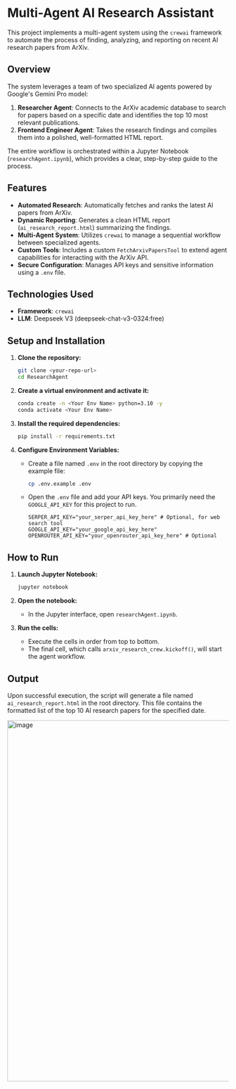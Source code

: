 # Multi-Agent AI Research Assistant

This project implements a multi-agent system using the `crewai` framework to automate the process of finding, analyzing, and reporting on recent AI research papers from ArXiv.

## Overview

The system leverages a team of two specialized AI agents powered by Google's Gemini Pro model:

1. **Researcher Agent**: Connects to the ArXiv academic database to search for papers based on a specific date and identifies the top 10 most relevant publications.
2. **Frontend Engineer Agent**: Takes the research findings and compiles them into a polished, well-formatted HTML report.

The entire workflow is orchestrated within a Jupyter Notebook (`researchAgent.ipynb`), which provides a clear, step-by-step guide to the process.

## Features

- **Automated Research**: Automatically fetches and ranks the latest AI papers from ArXiv.
- **Dynamic Reporting**: Generates a clean HTML report (`ai_research_report.html`) summarizing the findings.
- **Multi-Agent System**: Utilizes `crewai` to manage a sequential workflow between specialized agents.
- **Custom Tools**: Includes a custom `FetchArxivPapersTool` to extend agent capabilities for interacting with the ArXiv API.
- **Secure Configuration**: Manages API keys and sensitive information using a `.env` file.

## Technologies Used

- **Framework**: `crewai`
- **LLM**: Deepseek V3 (deepseek-chat-v3-0324:free)

## Setup and Installation

1. **Clone the repository:**

   ```bash
   git clone <your-repo-url>
   cd ResearchAgent
   ```
2. **Create a virtual environment and activate it:**

   ```bash
   conda create -n <Your Env Name> python=3.10 -y
   conda activate <Your Env Name>
   ```
3. **Install the required dependencies:**

   ```bash
   pip install -r requirements.txt
   ```
4. **Configure Environment Variables:**

   - Create a file named `.env` in the root directory by copying the example file:
     ```bash
     cp .env.example .env
     ```
   - Open the `.env` file and add your API keys. You primarily need the `GOOGLE_API_KEY` for this project to run.
     ```
     SERPER_API_KEY="your_serper_api_key_here" # Optional, for web search tool
     GOOGLE_API_KEY="your_google_api_key_here"
     OPENROUTER_API_KEY="your_openrouter_api_key_here" # Optional
     ```

## How to Run

1. **Launch Jupyter Notebook:**

   ```bash
   jupyter notebook
   ```
2. **Open the notebook:**

   - In the Jupyter interface, open `researchAgent.ipynb`.
3. **Run the cells:**

   - Execute the cells in order from top to bottom.
   - The final cell, which calls `arxiv_research_crew.kickoff()`, will start the agent workflow.

## Output

Upon successful execution, the script will generate a file named `ai_research_report.html` in the root directory. This file contains the formatted list of the top 10 AI research papers for the specified date.

<img width="1269" height="822" alt="image" src="https://github.com/user-attachments/assets/085c60c0-1fc6-43db-a7e1-2b5f369c0d24" />

